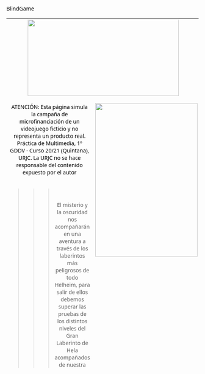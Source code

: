 BlindGame
<!doctype html>
<html>
<head>
<meta charset="utf-8">
<title>PaginaMM</title>
<style type="text/css">
body,td,th {
    font-size: 14px;
    color: #000000;
    font-family: Segoe, "Segoe UI", "DejaVu Sans", "Trebuchet MS", Verdana, sans-serif;
    font-style: normal;
}
body {
    background-image: url(fondo4.jpg);
    background-repeat: no-repeat;
    background-size: 100% 100%;
    background-attachment: fixed;
}
</style>
<script type="text/javascript">
function MM_preloadImages() { //v3.0
  var d=document; if(d.images){ if(!d.MM_p) d.MM_p=new Array();
    var i,j=d.MM_p.length,a=MM_preloadImages.arguments; for(i=0; i<a.length; i++)
    if (a[i].indexOf("#")!=0){ d.MM_p[j]=new Image; d.MM_p[j++].src=a[i];}}
}
function MM_swapImgRestore() { //v3.0
  var i,x,a=document.MM_sr; for(i=0;a&&i<a.length&&(x=a[i])&&x.oSrc;i++) x.src=x.oSrc;
}
function MM_findObj(n, d) { //v4.01
  var p,i,x;  if(!d) d=document; if((p=n.indexOf("?"))>0&&parent.frames.length) {
    d=parent.frames[n.substring(p+1)].document; n=n.substring(0,p);}
  if(!(x=d[n])&&d.all) x=d.all[n]; for (i=0;!x&&i<d.forms.length;i++) x=d.forms[i][n];
  for(i=0;!x&&d.layers&&i<d.layers.length;i++) x=MM_findObj(n,d.layers[i].document);
  if(!x && d.getElementById) x=d.getElementById(n); return x;
}

function MM_swapImage() { //v3.0
  var i,j=0,x,a=MM_swapImage.arguments; document.MM_sr=new Array; for(i=0;i<(a.length-2);i+=3)
   if ((x=MM_findObj(a[i]))!=null){document.MM_sr[j++]=x; if(!x.oSrc) x.oSrc=x.src; x.src=a[i+2];}
}
</script>
</head>

<body onLoad="MM_preloadImages('file://///10.10.96.5/Home_VDI$/jl.moreno.2020/Downloads/twitter 2.png','file://///10.10.96.5/Home_VDI$/jl.moreno.2020/Downloads/Ig 2.png')">
<table width="1200" height="914" border="0" align="center" cellpadding="0" cellspacing="10">
  <tbody>
    <tr>
      <td height="145" colspan="3" align="center" valign="middle"><img src="Blind nombre.png" width="396" height="200" alt=""/></td>
    </tr>
    <tr>
      <td height="55" colspan="2" align="center" valign="top"><p>ATENCIÓN: Esta página simula la campaña de microfinanciación de un videojuego ficticio y no representa un producto real. Práctica de Multimedia, 1º GDDV - Curso 20/21 (Quintana), URJC. La URJC no se hace responsable del contenido expuesto por el autor</p></td>
      <td width="268" rowspan="2" align="center" valign="top"><p><img src="Posible cartel.jpg" width="268" height="401" alt=""/></p></td>
    </tr>
    <tr>
      <td height="116" colspan="2" align="center" valign="top"><blockquote>
        <blockquote>
          <blockquote>
            <p>&nbsp;</p>
            <p>El misterio y la oscuridad nos acompañarán en una aventura a través de los laberintos más peligrosos de todo Helheim, para salir de ellos debemos superar las pruebas de los distintos niveles del Gran Laberinto de Hela acompañados de nuestra valentía y la luz que nos iluminará el frío y oscuro camino </p>
            <p>Videojuego diseñado por Pingüinos de Nueva Zelanda S.A.</p>
          </blockquote>
          </blockquote>
      </blockquote>      </td>
    </tr>
    <tr>
      <td width="442" height="123" align="right" valign="middle"><p>&nbsp;</p></td>
      <td width="442" align="left" valign="middle">&nbsp;</td>
      <td height="123" align="center" valign="middle"><p><a href="https://twitter.com/PingusNz" onMouseOut="MM_swapImgRestore()" onMouseOver="MM_swapImage('Image tw','','twitter 2.png',1)"><img src="twitter 1.png" alt="" width="114" height="114" id="Image tw"></a></p></td>
    </tr>
    <tr>
      <td height="128" align="right" valign="middle">Pingüinos de Nueva Zelanda S.A.</td>
      <td align="left" valign="middle"><img src="Posible logo.png" width="126" height="126" alt=""/></td>
      <td height="128" align="center" valign="middle"><a href="https://www.instagram.com/pingusnz/?hl=es" onMouseOut="MM_swapImgRestore()" onMouseOver="MM_swapImage('Image ig','','Ig 2.png',1)"><img src="Ig.png" alt="" width="110" height="110" id="Image ig"></a></td>
    </tr>
  </tbody>
</table>
</body>
</html>
